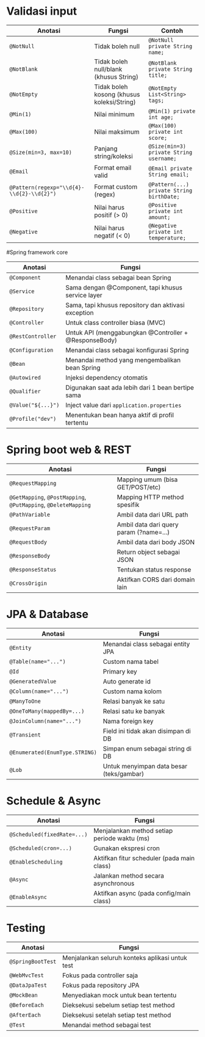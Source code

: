 # Validasi input

| Anotasi                                   | Fungsi                                     | Contoh                                    |
| ----------------------------------------- | ------------------------------------------ | ----------------------------------------- |
| `@NotNull`                                | Tidak boleh null                           | `@NotNull private String name;`           |
| `@NotBlank`                               | Tidak boleh null/blank (khusus String)     | `@NotBlank private String title;`         |
| `@NotEmpty`                               | Tidak boleh kosong (khusus koleksi/String) | `@NotEmpty List<String> tags;`            |
| `@Min(1)`                                 | Nilai minimum                              | `@Min(1) private int age;`                |
| `@Max(100)`                               | Nilai maksimum                             | `@Max(100) private int score;`            |
| `@Size(min=3, max=10)`                    | Panjang string/koleksi                     | `@Size(min=3) private String username;`   |
| `@Email`                                  | Format email valid                         | `@Email private String email;`            |
| `@Pattern(regexp="\\d{4}-\\d{2}-\\d{2}")` | Format custom (regex)                      | `@Pattern(...) private String birthDate;` |
| `@Positive`                               | Nilai harus positif (> 0)                  | `@Positive private int amount;`           |
| `@Negative`                               | Nilai harus negatif (< 0)                  | `@Negative private int temperature;`      |

#Spring framework core

| Anotasi            | Fungsi                                                |
| ------------------ | ----------------------------------------------------- |
| `@Component`       | Menandai class sebagai bean Spring                    |
| `@Service`         | Sama dengan @Component, tapi khusus service layer     |
| `@Repository`      | Sama, tapi khusus repository dan aktivasi exception   |
| `@Controller`      | Untuk class controller biasa (MVC)                    |
| `@RestController`  | Untuk API (menggabungkan @Controller + @ResponseBody) |
| `@Configuration`   | Menandai class sebagai konfigurasi Spring             |
| `@Bean`            | Menandai method yang mengembalikan bean Spring        |
| `@Autowired`       | Injeksi dependency otomatis                           |
| `@Qualifier`       | Digunakan saat ada lebih dari 1 bean bertipe sama     |
| `@Value("${...}")` | Inject value dari `application.properties`            |
| `@Profile("dev")`  | Menentukan bean hanya aktif di profil tertentu        |

# Spring boot web & REST

| Anotasi                                                        | Fungsi                                  |
| -------------------------------------------------------------- | --------------------------------------- |
| `@RequestMapping`                                              | Mapping umum (bisa GET/POST/etc)        |
| `@GetMapping`, `@PostMapping`, `@PutMapping`, `@DeleteMapping` | Mapping HTTP method spesifik            |
| `@PathVariable`                                                | Ambil data dari URL path                |
| `@RequestParam`                                                | Ambil data dari query param (?name=...) |
| `@RequestBody`                                                 | Ambil data dari body JSON               |
| `@ResponseBody`                                                | Return object sebagai JSON              |
| `@ResponseStatus`                                              | Tentukan status response                |
| `@CrossOrigin`                                                 | Aktifkan CORS dari domain lain          |


# JPA & Database 

| Anotasi                        | Fungsi                                   |
| ------------------------------ | ---------------------------------------- |
| `@Entity`                      | Menandai class sebagai entity JPA        |
| `@Table(name="...")`           | Custom nama tabel                        |
| `@Id`                          | Primary key                              |
| `@GeneratedValue`              | Auto generate id                         |
| `@Column(name="...")`          | Custom nama kolom                        |
| `@ManyToOne`                   | Relasi banyak ke satu                    |
| `@OneToMany(mappedBy=...)`     | Relasi satu ke banyak                    |
| `@JoinColumn(name="...")`      | Nama foreign key                         |
| `@Transient`                   | Field ini tidak akan disimpan di DB      |
| `@Enumerated(EnumType.STRING)` | Simpan enum sebagai string di DB         |
| `@Lob`                         | Untuk menyimpan data besar (teks/gambar) |


# Schedule & Async

| Anotasi                     | Fungsi                                       |
| --------------------------- | -------------------------------------------- |
| `@Scheduled(fixedRate=...)` | Menjalankan method setiap periode waktu (ms) |
| `@Scheduled(cron=...)`      | Gunakan ekspresi cron                        |
| `@EnableScheduling`         | Aktifkan fitur scheduler (pada main class)   |
| `@Async`                    | Jalankan method secara asynchronous          |
| `@EnableAsync`              | Aktifkan async (pada config/main class)      |


# Testing

| Anotasi           | Fungsi                                          |
| ----------------- | ----------------------------------------------- |
| `@SpringBootTest` | Menjalankan seluruh konteks aplikasi untuk test |
| `@WebMvcTest`     | Fokus pada controller saja                      |
| `@DataJpaTest`    | Fokus pada repository JPA                       |
| `@MockBean`       | Menyediakan mock untuk bean tertentu            |
| `@BeforeEach`     | Dieksekusi sebelum setiap test method           |
| `@AfterEach`      | Dieksekusi setelah setiap test method           |
| `@Test`           | Menandai method sebagai test                    |

